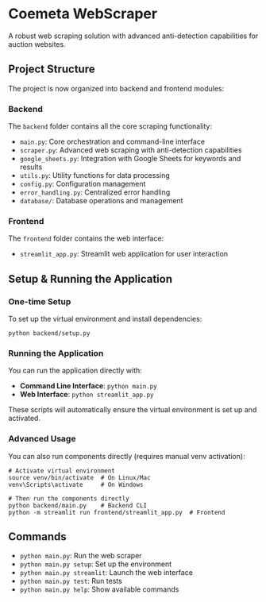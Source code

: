 # Coemeta WebScraper

A robust web scraping solution with advanced anti-detection capabilities for auction websites.

## Project Structure

The project is now organized into backend and frontend modules:

### Backend

The `backend` folder contains all the core scraping functionality:

- `main.py`: Core orchestration and command-line interface
- `scraper.py`: Advanced web scraping with anti-detection capabilities
- `google_sheets.py`: Integration with Google Sheets for keywords and results
- `utils.py`: Utility functions for data processing
- `config.py`: Configuration management
- `error_handling.py`: Centralized error handling
- `database/`: Database operations and management

### Frontend

The `frontend` folder contains the web interface:

- `streamlit_app.py`: Streamlit web application for user interaction

## Setup & Running the Application

### One-time Setup

To set up the virtual environment and install dependencies:

```
python backend/setup.py
```

### Running the Application

You can run the application directly with:

- **Command Line Interface**: `python main.py`
- **Web Interface**: `python streamlit_app.py`

These scripts will automatically ensure the virtual environment is set up and activated.

### Advanced Usage

You can also run components directly (requires manual venv activation):

```
# Activate virtual environment
source venv/bin/activate  # On Linux/Mac
venv\Scripts\activate     # On Windows

# Then run the components directly
python backend/main.py    # Backend CLI
python -m streamlit run frontend/streamlit_app.py  # Frontend
```

## Commands

- `python main.py`: Run the web scraper
- `python main.py setup`: Set up the environment
- `python main.py streamlit`: Launch the web interface
- `python main.py test`: Run tests
- `python main.py help`: Show available commands
